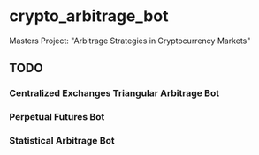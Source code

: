 # crypto_arbitrage_bot

Masters Project: "Arbitrage Strategies in Cryptocurrency Markets"

## TODO

### Centralized Exchanges Triangular Arbitrage Bot

### Perpetual Futures Bot

### Statistical Arbitrage Bot
